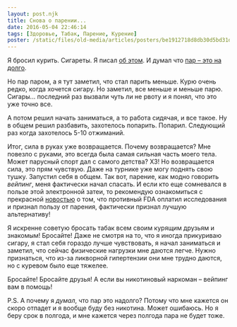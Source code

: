 ```yaml
---
layout: post.njk
title: Снова о парении...
date: 2016-05-04 22:46:14
tags: [Здоровье, Табак, Парение, Курение]
poster: /static/files/old-media/articles/posters/be1912718d8db30d5bd31d8932786ded.jpg
---
```


Я бросил курить. Сигареты. Я писал [об этом](/blog/2015/10/parenie-kurit-po-novomu/). И думал что [пар – это на долго](/blog/2016/04/pol-goda-s-parom/).

Но пар паром, а я тут заметил, что стал парить меньше. Курю очень редко, когда хочется сигару. Но заметил, все меньше и меньше парю. Сигары... последний раз вызвали чуть ли не рвоту и я понял, что это уже точно все.

А потом решил начать заниматься, а то работа сидячая, и все такое. Ну в общем решил разбавить, захотелось попарить. Попарил. Следующий раз когда захотелось 5-10 отжиманий.

Итог, сила в руках уже возвращается. Почему возвращается? Мне повезло с руками, это всегда была самая сильная часть моего тела. Может парусный спорт дал с самого детства? ХЗ! Но возвращается сила, это прям чувствую. Даже на турнике уже могу поднять свою тушку. Запустил себя в общем. Так вот, парение, как модно говорить *вейпинг*, меня фактически начал спасать. И если кто еще сомневался в пользе этой электронной затеи, то рекомендую ознакомиться с прекрасной [новостью](http://www.examiner.com/article/fda-funded-study-shows-e-cigarettes-are-more-beneficial-than-harmful) о том, что противный FDA оплатил исследования и признал пользу от парения, фактически признал лучшую альтернативу!

Я искренне советую бросать табак всем своим курящим друзьям и знакомым! Бросайте! Даже не смотря на то, что я иногда прикуриваю сигару, я стал себя гораздо лучше чувствовать, я начал заниматься и заметил, что сейчас физические нагрузки мне даются легче. Нужно признаться, что из-за ликворной гипертензии они мне трудно даются, но с куревом было еще тяжелее.

Бросайте! Бросайте друзья! А если вы никотиновый наркоман – вейпинг вам в помощь!

P.S. А почему я *думал*, что пар это надолго? Потому что мне кажется он скоро отпадет и я вообще буду без никотина. Может ошибаюсь. Но я беру срок в полгода, и мне кажется через полгода пара не будет тоже.
